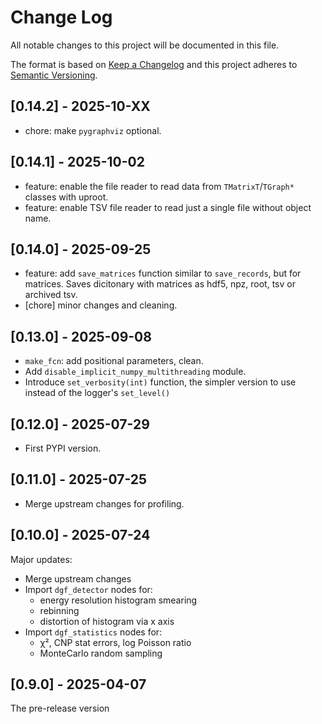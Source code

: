 
# Change Log

All notable changes to this project will be documented in this file.
 
The format is based on [Keep a Changelog](http://keepachangelog.com/)
and this project adheres to [Semantic Versioning](http://semver.org/).

## [0.14.2] - 2025-10-XX

- chore: make `pygraphviz` optional.

## [0.14.1] - 2025-10-02

- feature: enable the file reader to read data from `TMatrixT`/`TGraph*` classes with uproot.
- feature: enable TSV file reader to read just a single file without object name.

## [0.14.0] - 2025-09-25

- feature: add `save_matrices` function similar to `save_records`, but for matrices. Saves dicitonary
    with matrices as hdf5, npz, root, tsv or archived tsv.
- [chore] minor changes and cleaning.

## [0.13.0] - 2025-09-08

- `make_fcn`: add positional parameters, clean.
- Add `disable_implicit_numpy_multithreading` module.
- Introduce `set_verbosity(int)` function, the simpler version to use instead of the logger's `set_level()`

## [0.12.0] - 2025-07-29

- First PYPI version.

## [0.11.0] - 2025-07-25

- Merge upstream changes for profiling.

## [0.10.0] - 2025-07-24
  
Major updates:
- Merge upstream changes
- Import `dgf_detector` nodes for:
    * energy resolution histogram smearing
    * rebinning
    * distortion of histogram via x axis
- Import `dgf_statistics` nodes for:
    * χ², CNP stat errors, log Poisson ratio
    * MonteCarlo random sampling
 
## [0.9.0] - 2025-04-07
  
The pre-release version
